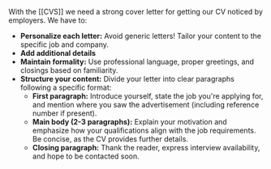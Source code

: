 With the [[CVS]] we need a strong cover letter for getting our CV noticed by employers. We have to:

- **Personalize each letter:** Avoid generic letters! Tailor your content to the specific job and company.
- **Add additional details**
- **Maintain formality:** Use professional language, proper greetings, and closings based on familiarity.
- **Structure your content:** Divide your letter into clear paragraphs following a specific format:
    - **First paragraph:** Introduce yourself, state the job you're applying for, and mention where you saw the advertisement (including reference number if present).
    - **Main body (2-3 paragraphs):** Explain your motivation and emphasize how your qualifications align with the job requirements. Be concise, as the CV provides further details.
    - **Closing paragraph:** Thank the reader, express interview availability, and hope to be contacted soon.